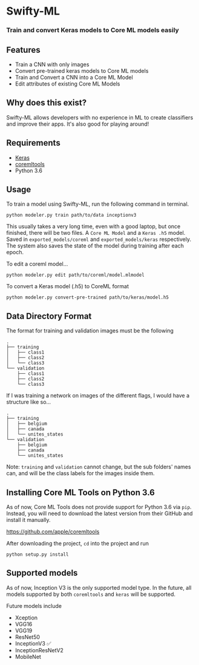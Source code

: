 # Swifty-ML
### Train and convert Keras models to Core ML models easily

## Features

* Train a CNN with only images
* Convert pre-trained keras models to Core ML models
* Train and Convert a CNN into a Core ML Model
* Edit attributes of existing Core ML Models

## Why does this exist?

Swifty-ML allows developers with no experience in ML to create classifiers and improve their apps. It's also good for playing around!



## Requirements

* [Keras](https://keras.io/#installation)
* [coremltools](https://github.com/apple/coremltools#installation)
* Python 3.6

## Usage

To train a model using Swifty-ML, run the following command in terminal.
```
python modeler.py train path/to/data inceptionv3
```

This usually takes a very long time, even with a good laptop, but once finished, there will be two files. A `Core ML Model` and a `Keras .h5` model. Saved in `exported_models/coreml` and `exported_models/keras` respectively. The system also saves the state of the model during training after each epoch.

To edit a coreml model...
```
python modeler.py edit path/to/coreml/model.mlmodel
```

To convert a Keras model (.h5) to CoreML format

```
python modeler.py convert-pre-trained path/to/keras/model.h5
```

## Data Directory Format

The format for training and validation images must be the following

```
.
├── training
│   ├── class1
│   ├── class2
│   └── class3
└── validation
    ├── class1
    ├── class2
    └── class3
```

If I was training a network on images of the different flags, I would have a structure like so...

```
.
├── training
│   ├── belgium
│   ├── canada
│   └── unites_states
└── validation
    ├── belgium
    ├── canada
    └── unites_states
```

Note: `training` and `validation` cannot change, but the sub folders' names can, and will be the class labels for the images inside them.

## Installing Core ML Tools on Python 3.6

As of now, Core ML Tools does not provide support for Python 3.6 via `pip`. Instead, you will need to download the latest version from their GitHub and install it manually.

https://github.com/apple/coremltools

After downloading the project, `cd` into the project and run
```
python setup.py install
```

## Supported models

As of now, Inception V3 is the only supported model type. In the future, all models supported by both `coremltools` and `keras` will be supported.

Future models include

* Xception
* VGG16
* VGG19
* ResNet50
* InceptionV3 ✅
* InceptionResNetV2
* MobileNet
